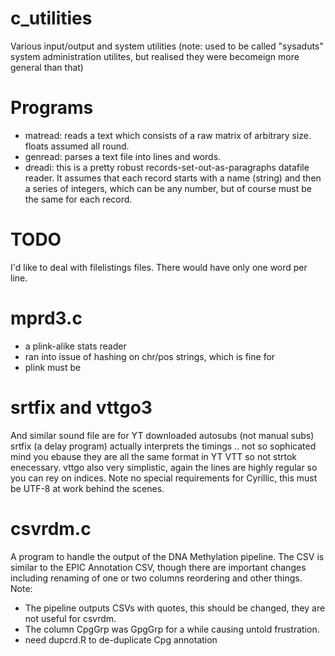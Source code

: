 # c\_utilities
Various input/output and system utilities
(note: used to be called "sysaduts" system administration
utilites, but realised they were becomeign more general than that)

# Programs
* matread: reads a text which consists of a raw matrix of arbitrary size. floats assumed all round.
* genread: parses a text file into lines and words.
* dreadi: this is a pretty robust records-set-out-as-paragraphs datafile reader. It assumes that each record starts with
a name (string) and then a series of integers, which can be any number, but of course must be the same for each record.

# TODO
I'd like to deal with filelistings files.
There would have only one word per line.


# mprd3.c
* a plink-alike stats reader
* ran into issue of hashing on chr/pos strings, which is fine for
* plink must be 

# srtfix and vttgo3
And similar sound file are for YT downloaded autosubs (not manual subs)
srtfix (a delay program) actually interprets the timings .. not so sophicated mind you 
ebause they are all the same format in YT VTT so not strtok enecessary.
vttgo also very simplistic, again the lines are highly regular so you 
can rey on indices.
Note no special requirements for Cyrillic, this must be UTF-8 at work behind the scenes.

# csvrdm.c
A program to handle the output of the DNA Methylation pipeline. The CSV is similar
to the EPIC Annotation CSV, though there are important changes including renaming of one
or two columns reordering and other things. Note:
- The pipeline outputs CSVs with quotes, this should be changed, they are not useful for csvrdm.
- The column CpgGrp was GpgGrp for a while causing untold frustration.
- need dupcrd.R to de-duplicate Cpg annotation 
